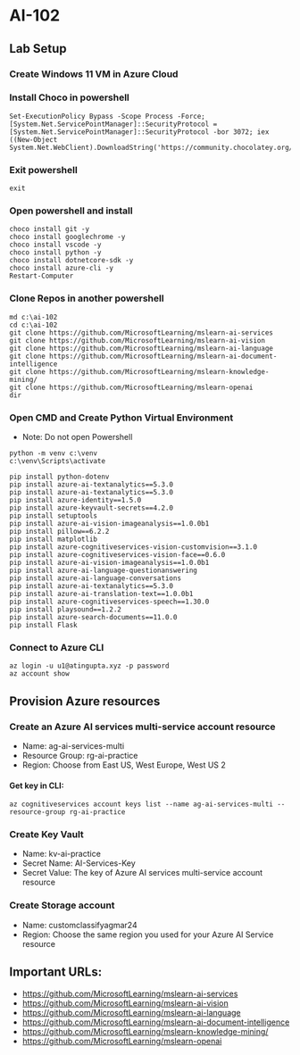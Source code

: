 # AI-102

## Lab Setup
### Create Windows 11 VM in Azure Cloud

### Install Choco in powershell
```
Set-ExecutionPolicy Bypass -Scope Process -Force; [System.Net.ServicePointManager]::SecurityProtocol = [System.Net.ServicePointManager]::SecurityProtocol -bor 3072; iex ((New-Object System.Net.WebClient).DownloadString('https://community.chocolatey.org/install.ps1'))
```

### Exit powershell
```
exit
```

### Open powershell and install
```
choco install git -y
choco install googlechrome -y
choco install vscode -y
choco install python -y
choco install dotnetcore-sdk -y
choco install azure-cli -y
Restart-Computer
```

### Clone Repos in another powershell
```
md c:\ai-102
cd c:\ai-102
git clone https://github.com/MicrosoftLearning/mslearn-ai-services
git clone https://github.com/MicrosoftLearning/mslearn-ai-vision
git clone https://github.com/MicrosoftLearning/mslearn-ai-language
git clone https://github.com/MicrosoftLearning/mslearn-ai-document-intelligence
git clone https://github.com/MicrosoftLearning/mslearn-knowledge-mining/
git clone https://github.com/MicrosoftLearning/mslearn-openai
dir
```

### Open CMD and Create Python Virtual Environment
- Note: Do not open Powershell
```
python -m venv c:\venv
c:\venv\Scripts\activate
```

```
pip install python-dotenv
pip install azure-ai-textanalytics==5.3.0
pip install azure-ai-textanalytics==5.3.0
pip install azure-identity==1.5.0
pip install azure-keyvault-secrets==4.2.0
pip install setuptools
pip install azure-ai-vision-imageanalysis==1.0.0b1
pip install pillow==6.2.2
pip install matplotlib
pip install azure-cognitiveservices-vision-customvision==3.1.0
pip install azure-cognitiveservices-vision-face==0.6.0
pip install azure-ai-vision-imageanalysis==1.0.0b1
pip install azure-ai-language-questionanswering
pip install azure-ai-language-conversations
pip install azure-ai-textanalytics==5.3.0
pip install azure-ai-translation-text==1.0.0b1
pip install azure-cognitiveservices-speech==1.30.0
pip install playsound==1.2.2
pip install azure-search-documents==11.0.0
pip install Flask
```

### Connect to Azure CLI
```
az login -u u1@atingupta.xyz -p password
az account show
```

## Provision Azure resources
### Create an Azure AI services multi-service account resource
- Name: ag-ai-services-multi
- Resource Group: rg-ai-practice
- Region: Choose from East US, West Europe, West US 2

#### Get key in CLI:
```
az cognitiveservices account keys list --name ag-ai-services-multi --resource-group rg-ai-practice
```

### Create Key Vault
- Name: kv-ai-practice
- Secret Name: AI-Services-Key
- Secret Value: The key of Azure AI services multi-service account resource

### Create Storage account
- Name: customclassifyagmar24
- Region: Choose the same region you used for your Azure AI Service resource


## Important URLs:
 - https://github.com/MicrosoftLearning/mslearn-ai-services
 - https://github.com/MicrosoftLearning/mslearn-ai-vision
 - https://github.com/MicrosoftLearning/mslearn-ai-language
 - https://github.com/MicrosoftLearning/mslearn-ai-document-intelligence
 - https://github.com/MicrosoftLearning/mslearn-knowledge-mining/
 - https://github.com/MicrosoftLearning/mslearn-openai
